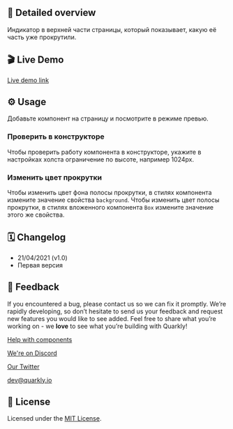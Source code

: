 ## 📖 Detailed overview

Индикатор в верхней части страницы, который показывает, какую её часть уже прокрутили.

## 🎬 Live Demo

[Live demo link](https://quarkly-catalog.netlify.app/gallery/)

## ⚙️ Usage

Добавьте компонент на страницу и посмотрите в режиме превью.

### Проверить в конструкторе

Чтобы проверить работу компонента в конструкторе, укажите в настройках холста ограничение по высоте, например 1024px.

### Изменить цвет прокрутки

Чтобы изменить цвет фона полосы прокрутки, в стилях компонента измените значение свойства `background`.
Чтобы изменить цвет полосы прокрутки, в стилях вложенного компонента `Box` измените значение этого же свойства.

## 🗓 Changelog

 - 21/04/2021 (v1.0)
 - Первая версия

## 📮 Feedback

If you encountered a bug, please contact us so we can fix it promptly. We’re rapidly developing, so don’t hesitate to send us your feedback and request new features you would like to see added. Feel free to share what you’re working on - we **love** to see what you’re building with Quarkly!

[Help with components](https://community.quarkly.io/c/requests/11)

[We're on Discord](https://discord.gg/f9KhSMGX)

[Our Twitter](https://twitter.com/quarklyapp)

[dev@quarkly.io](mailto:dev@quarkly.io)

## 📝 License

Licensed under the [MIT License](./LICENSE).
